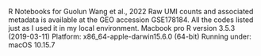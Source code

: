 R Notebooks for Guolun Wang et al., 2022
Raw UMI counts and associated metadata is available at the GEO accession GSE178184.
All the codes listed just as I used it in my local environment. Macbook pro
R version 3.5.3 (2019-03-11)
Platform: x86_64-apple-darwin15.6.0 (64-bit)
Running under: macOS  10.15.7
